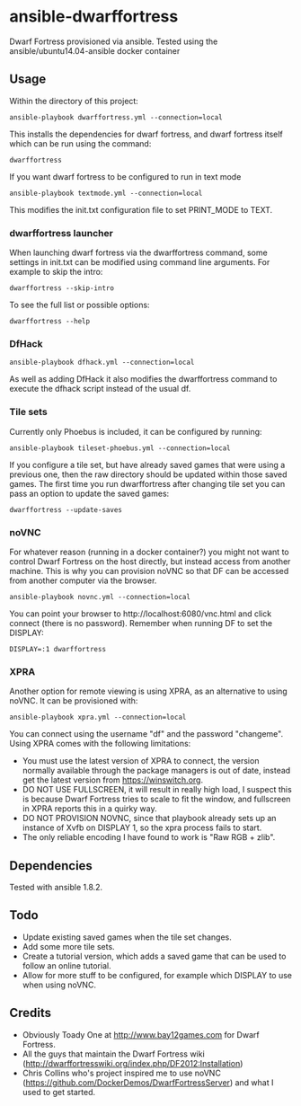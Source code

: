 ansible-dwarffortress
========================

Dwarf Fortress provisioned via ansible. Tested using the ansible/ubuntu14.04-ansible docker container

Usage
-----

Within the directory of this project:

    ansible-playbook dwarffortress.yml --connection=local

This installs the dependencies for dwarf fortress, and dwarf fortress itself which can be run using the command:

    dwarffortress

If you want dwarf fortress to be configured to run in text mode

    ansible-playbook textmode.yml --connection=local

This modifies the init.txt configuration file to set PRINT_MODE to TEXT.

### dwarffortress launcher ###

When launching dwarf fortress via the dwarffortress command, some settings in init.txt can be modified using command line arguments. For example to skip the intro:

    dwarffortress --skip-intro

To see the full list or possible options:

    dwarffortress --help

### DfHack ###

    ansible-playbook dfhack.yml --connection=local

As well as adding DfHack it also modifies the dwarffortress command to execute the dfhack script instead of the usual df.

### Tile sets ###

Currently only Phoebus is included, it can be configured by running:

    ansible-playbook tileset-phoebus.yml --connection=local

If you configure a tile set, but have already saved games that were using a previous one, then the raw directory should be updated within those saved games. The first time you run dwarffortress after changing tile set you can pass an option to update the saved games:

    dwarffortress --update-saves

### noVNC ###

For whatever reason (running in a docker container?) you might not want to control Dwarf Fortress on the host directly, but instead access from another machine. This is why you can provision noVNC so that DF can be accessed from another computer via the browser.

    ansible-playbook novnc.yml --connection=local

You can point your browser to http://localhost:6080/vnc.html and click connect (there is no password). Remember when running DF to set the DISPLAY:

    DISPLAY=:1 dwarffortress

### XPRA ###

Another option for remote viewing is using XPRA, as an alternative to using noVNC. It can be provisioned with:

    ansible-playbook xpra.yml --connection=local

You can connect using the username "df" and the password "changeme". Using XPRA comes with the following limitations:

* You must use the latest version of XPRA to connect, the version normally available through the package managers is out of date, instead get the latest version from https://winswitch.org.
* DO NOT USE FULLSCREEN, it will result in really high load, I suspect this is because Dwarf Fortress tries to scale to fit the window, and fullscreen in XPRA reports this in a quirky way.
* DO NOT PROVISION NOVNC, since that playbook already sets up an instance of Xvfb on DISPLAY 1, so the xpra process fails to start.
* The only reliable encoding I have found to work is "Raw RGB + zlib".

Dependencies
------------

Tested with ansible 1.8.2.

Todo
----

* Update existing saved games when the tile set changes.
* Add some more tile sets.
* Create a tutorial version, which adds a saved game that can be used to follow an online tutorial.
* Allow for more stuff to be configured, for example which DISPLAY to use when using noVNC.

Credits
-------

* Obviously Toady One at http://www.bay12games.com for Dwarf Fortress.
* All the guys that maintain the Dwarf Fortress wiki (http://dwarffortresswiki.org/index.php/DF2012:Installation)
* Chris Collins who's project inspired me to use noVNC (https://github.com/DockerDemos/DwarfFortressServer) and what I used to get started.

